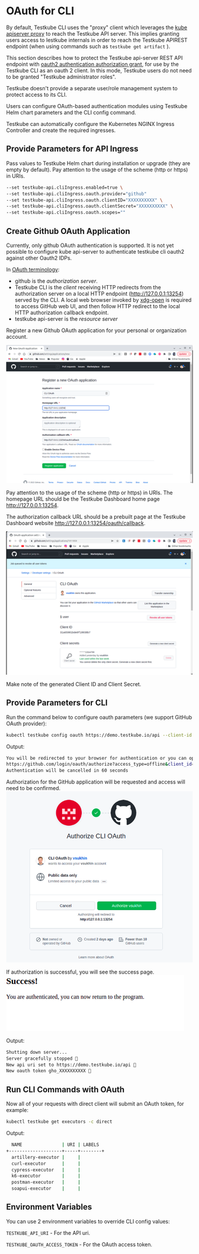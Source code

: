 # OAuth for CLI

By default, Testkube CLI uses the "proxy" client which leverages the [kube apiserver proxy](https://kubernetes.io/docs/concepts/cluster-administration/proxies/) to reach the Testkube API server. This implies granting users access to Iestkube internals in order to reach the Testkube APIREST endpoint (when using commands such as `testkube get artifact` ).

This section describes how to protect the Testkube api-server REST API endpoint with [oauth2 authentication authorization grant](https://oauth.net/2/grant-types/authorization-code/), for use by the Testkube CLI as an oauth 2 client. In this mode, Testkube users do not need to be granted "Testkube administrator roles".

Testkube doesn't provide a separate user/role management system to protect access to its CLI.

Users can configure OAuth-based authentication modules using Testkube Helm chart parameters and the CLI config command.

Testkube can automatically configure the Kubernetes NGINX Ingress Controller and create the required ingresses.

## Provide Parameters for API Ingress

Pass values to Testkube Helm chart during installation or upgrade (they are empty by default).
Pay attention to the usage of the scheme (http or https) in URIs.

```sh
--set testkube-api.cliIngress.enabled=true \
--set testkube-api.cliIngress.oauth.provider="github"
--set testkube-api.cliIngress.oauth.clientID="XXXXXXXXXX" \
--set testkube-api.cliIngress.oauth.clientSecret="XXXXXXXXXX" \
--set testkube-api.cliIngress.oauth.scopes=""
```

## Create Github OAuth Application

Currently, only github OAuth authentication is supported. It is not yet possible to configure kube api-server to authenticate testkube cli oauth2 against other Oauth2 IDPs. 

In [OAuth terminology](https://www.rfc-editor.org/rfc/rfc6749#section-1.1): 
- github is the *authorization server*.
- Testkube CLI is the *client* receiving HTTP redirects from the authorization server on a local HTTP endpoint (http://127.0.0.1:13254) served by the CLI. A local web browser invoked by [xdg-open](https://linux.die.net/man/1/xdg-open) is required to access GitHub web UI, and then follow HTTP redirect to the local HTTP authorization callback endpoint.
- testkube api-server is the *resource server*


Register a new Github OAuth application for your personal or organization account.

![Register new App](../../../img/github_app_request_cli.png)

Pay attention to the usage of the scheme (http or https) in URIs.
The homepage URL should be the Testkube Dashboard home page http://127.0.0.1:13254.

The authorization callback URL should be a prebuilt page at the Testkube Dashboard website http://127.0.0.1:13254/oauth/callback.

![View created App](../../../img/github_app_response_cli.png)

Make note of the generated Client ID and Client Secret.

## Provide Parameters for CLI

Run the command below to configure oauth parameters (we support GitHub OAuth provider):

```sh
kubectl testkube config oauth https://demo.testkube.io/api --client-id XXXXXXXXXX --client-secret XXXXXXXXXX
```

Output:

```sh
You will be redirected to your browser for authentication or you can open the url below manually
https://github.com/login/oauth/authorize?access_type=offline&client_id=XXXXXXXXXX&redirect_uri=http%3A%2F%2F127.0.0.1%3A13254%2Foauth%2Fcallback&response_type=code&state=iRQkcwXV
Authentication will be cancelled in 60 seconds
```

Authorization for the GitHub application will be requested and access will need to be confirmed.
![Confirm App authorization](../../../img/github_app_authorize_cli.png)

If authorization is successful, you will see the success page.
![Success Page](../../../img/github_app_success_cli.png)

Output:

```sh
Shutting down server...
Server gracefully stopped 🥇
New api uri set to https://demo.testkube.io/api 🥇
New oauth token gho_XXXXXXXXXX 🥇
```

## Run CLI Commands with OAuth

Now all of your requests with direct client will submit an OAuth token, for example:

```sh
kubectl testkube get executors -c direct
```

Output:

```sh
  NAME               | URI | LABELS
+--------------------+-----+--------+
  artillery-executor |     |
  curl-executor      |     |
  cypress-executor   |     |
  k6-executor        |     |
  postman-executor   |     |
  soapui-executor    |     |
```

## Environment Variables

You can use 2 environment variables to override CLI config values:

`TESTKUBE_API_URI` - For the API uri.

`TESTKUBE_OAUTH_ACCESS_TOKEN` - For the OAuth access token.
